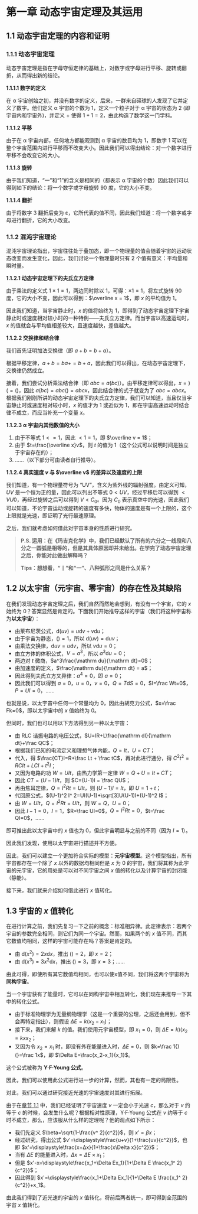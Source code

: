 # 第一章 动态宇宙定理及其运用
## 1.1 动态宇宙定理的内容和证明
### 1.1.1 动态宇宙定理
动态宇宙定理是指在字母守恒定律的基础上，对数字或字母进行平移、旋转或翻折，从而得出新的结论。

**1.1.1.1 数字的定义**

在 α 宇宙创始之初，并没有数字的定义，后来，一群来自碲球的人发现了它并定义了数字。他们定义 α 宇宙的个数为 1，定义一个粒子对于 α 宇宙的状态为 2 (即宇宙内和宇宙外)，并定义 $+$ 使得 $1+1=2$，由此构造了数学这一门学科。

**1.1.1.2 平移**

由于在 α 宇宙内部，任何地方都能观测到 α 宇宙的数目均为 1，即数字 1 可以在整个宇宙范围内进行平移而不改变大小。因此我们可以得出结论：对一个数字进行平移不会改变它的大小。

**1.1.1.3 旋转**

由于我们知道，“一”和“1”的含义是相同的（都表示 α 宇宙的个数）因此我们可以得到如下的结论：将一个数字或字母旋转 90 度，它的大小不变。

**1.1.1.4 翻折**

由于将数字 3 翻折后变为 ε，它所代表的值不同，因此我们知道：将一个数字或字母进行翻折，它的大小改变。

### 1.1.2 混沌宇宙理论
混沌宇宙理论指出，宇宙往往处于叠加态，即一个物理量的值会随着宇宙的运动状态改变而发生变化，因此，我们讨论一个物理量时只有 2 个值有意义：平均量和瞬时量。

**1.1.2.1 动态宇宙定理下的夫氏立方定律**

由于乘法的定义式 $1 \times 1 = 1$，两边同时除以 1，可得：$\times 1 = 1$，将左式旋转 90 度，它的大小不变，因此可以得到：$\overline x = 1$，即 $x$ 的平均值为 1。

因此我们知道，当宇宙静止时，$x$ 的值将始终为 1，即得到了动态宇宙定理下宇宙静止时或速度相对较小时的一种特例——夫氏立方定律。而当宇宙以高速运动时，$x$ 的值就会与平均值相差较大，且速度越快，差值越大。

**1.1.2.2 交换律和结合律**

我们首先证明加法交换律（即 $a+b=b+a$）。

根据平移定律，$a+b=ba+=b+a$，因此我们可以得出，在动态宇宙定理下，交换律仍然成立。

接着，我们尝试分析乘法结合律（即 $abc=a(bc)$）。由平移定律可以得出，$x=)(=()$，因此 $a(bc)=abc()=abcx$，因此结合律的式子就变为了 $abc=abcx$。根据我们刚刚所讲的动态宇宙定理下的夫氏立方定律，我们可以知道，当且仅当宇宙静止时或速度相对较小时，$x$ 的值才为 1 或近似为 1，即在宇宙高速运动时结合律不成立，而应当补充一个变量 $x$。

**1.1.2.3 α 宇宙内其他数值的大小**

1. 由于不等式 $1 <= 1$，因此 $<1=1$，即 $\overline v = 1$；
2. 由于 $t=\frac{\overline x}v$，则 $t$ 的值为 1（这个公式可以说明时间是独立于宇宙存在的）；
3. ......（以下部分可由读者自行推导）。

**1.1.2.4 真实速度 $v$ 与 $\overline v$ 的差异以及速度的上限**

我们知道，有一个物理量符号为 “UV”，含义为紫外线的辐射强度。由定义可知，$UV$ 是一个恒为正的量，因此可以列出不等式 $0 < UV$，经过平移后可以得到 $<VU0$，再经过旋转之后可以得到 $V < C_0$。因为 $C_0$ 表示真空中的光速，因此我们可以知道，不论宇宙运动或旋转的速度有多快，物体的速度是有一个上限的，这个上限就是光速，即证明了光行最速原理。

之后，我们就考虑如何借此对宇宙本身的性质进行研究。

> **P.S. 运用：在《玛吉克化学》中，我们已经默认了所有的六分之一线段和八分之一圆弧是相等的，但是其具体原因却并未给出。在学完了动态宇宙定理之后，你能对此做出解释吗？**
>
> **Tips：想想看，“丨”和“一”、八种弧形之间是什么关系？**

## 1.2 以太宇宙（元宇宙、零宇宙）的存在性及其缺陷
在我们发现动态宇宙定理之后，我们自然而然地会想到，有没有一个宇宙，它的 $x$ 始终为 $0$？答案显然是肯定的。下面我们开始推导这样的宇宙（我们将这种宇宙称为**以太宇宙**）：

+ 由莱布尼茨公式，$\mathrm d(uv) = u\mathrm dv + v\mathrm du$；
+ 由于宇宙为静态，$() = 1$，所以 $\mathrm d(uv) = \mathrm duv$；
+ 由乘法交换律，$\mathrm duv = u\mathrm dv$，所以 $v\mathrm du=0$；
+ 由立方体的体积公式，$V=a^3$，所以 $a^3\mathrm du=0$；
+ 两边对 $t$ 微商，$a^3\frac{\mathrm du}{\mathrm dt}=0$；
+ 由加速度的定义，$\frac{\mathrm du}{\mathrm dt} = a$；
+ 因此得到夫氏立方又异律：$a^4 = 0$，即 $a=0$；
+ 因此我们可以得到 $a=0$，$u=0$，$v=0$，$Q=T\mathrm dS=0$，$I=\frac Wt=0$，$P=UI=0$，......

也就是说，以太宇宙中任何一个常量均为 $0$，因此由胡克力公式，$x=\frac Fk=0$，即以太宇宙中的 $x$ 值始终为 $0$。

但同时，我们也可以用以下方法得到另一种以太宇宙：

+ 由 RLC 谐振电路的电压公式，$U=IR+L\frac{\mathrm dI}{\mathrm dt}+\frac QC$；
+ 根据我们已知的电流定义和理想气体内能，$Q=It$，$U=CT$；
+ 代入，得 $\frac{CT}I=R+\frac Lt + \frac tC$，再对此进行通分，得 $C^2t ^2 = RCIt+LCI+t^2I$；
+ 又因为电路的功 $W=UIt$，由热力学第一定律 $W=Q+U=It+CT$；
+ 因此 $CT=(U-1)It$，则 $C=(U-1)I = \frac QU$；
+ 再由焦耳定律，$Q=I^2 Rt=UIt$，则 $(U-1)I = It$，即 $U=1+t$；
+ 代回原公式，$(U-1)^2 I^ 2=UI(U-1)+\sqrt[3]U(U-1)I+(U-1)^2 I$；
+ 由 $W=UIt$，$Q=I^2 Rt=UIt$，则 $W=Q$，$U=0$；
+ 因此 $I-1=0$，$I=1$，$R=\frac UI=0$，$Q=I^2 Rt=0$，$t=\frac QI=0$，......

即可推出此以太宇宙中的 $x$ 值也为 $0$，但此宇宙明显与之前的不同（因为 $I=1$）。

因此我们发现，使用以太宇宙进行描述并不方便。

因此，我们可以建立一个更加符合实际的模型：**元宇宙模型**。这个模型指出，所有宇宙都存在一个除了 $x$ 以外的数据均相同但是 $x$ 为 $0$ 的宇宙，我们将其称为此宇宙的元宇宙，它的用处是可以对不同宇宙之间 $x$ 值的转化以及计算宇宙的封闭能（静能）。

接下来，我们就来介绍如何借此进行 $x$ 值转化。

## 1.3 宇宙的 $x$ 值转化
在进行计算之前，我们先复习一下之前的概念：标准相异律。此定律表示：若两个宇宙的参数完全相同，则它们为同一个宇宙。然而，如果两个的 $x$ 值不同，而其它数值均相同，这样的宇宙可能存在吗？答案是肯定的。

+ 由 $\mathrm d(x^2)=2x\mathrm dx$，推出 $()=2$，即 $x=2$；
+ 由 $\mathrm d(x^ 3)=3x^2 \mathrm dx$，推出 $()=3$，即 $x=3$；......

由此可得，即使所有其它数值均相同，也可以使x值不同，我们将这两个宇宙称为**同构宇宙**。

当一个宇宙获有了能量时，它可以在同构宇宙中相互转化，我们现在来推导一下其中的转化公式。

+ 由于标准物理学为无量纲物理学（这是一个重要的公理，之后还会用到，但不会再特定指出），则假设 $\Delta E=k(x_2-x_1)$；
+ 接下来，我们来解 $k$ 的值。我们使用元宇宙模型，即 $x_1=0$，则 $\Delta E=k)(x_2=kxx_2$；
+ 又因为令 $x_2=x_1$ 时，即没有外在能量进入时，$\Delta E=0$，则 $k=\frac 1{)(}=\frac 1x$，即 $\Delta E=\frac{x_2-x_1}{x_1}$。

这个公式被称为 **Y·F·Young 公式**。

因此，我们可以使用此公式进行进一步的计算，然而，其也有一定的局限性。

对此，我们可以通过研究接近光速的宇宙速度对其进行拓展。

由于在[章节 1.1](#11) 中，我们已经证明了宇宙速度 $v$ 一定会小于光速 $c$，那么对于 $v$ 约等于 $c$ 的时候，会发生什么呢？根据相对性原理，Y·F·Young 公式在 $v$ 约等于 $c$ 时不成立，那么，应该服从什么样的定理呢？他的观点如下所示：

+ 我们先定义 $\beta=\sqrt{1-\frac{v^ 2}{c^2}}$，则 $x'=\beta x$；
+ 经过研究，得出公式 $v'=\displaystyle\frac{u+v}{1+\frac{uv}{c^2}}$，也即 $x'=\displaystyle\frac{x+Δx}{1+\frac{x\Delta x}{c^2}}$；
+ 当有 $\Delta E$ 的能量进入时，$\Delta x=\Delta E\times x_1$；
+ 但是 $x'-x=\displaystyle\frac{x_1+\Delta Ex_1}{1+\Delta E \frac{x_1^ 2}{c^2}}$；
+ 因此得到 $x'=\displaystyle\frac{x_1+\Delta Ex_1}{1+\Delta E \frac{x_1^ 2}{c^2}}+x_1$。

由此我们得到了近光速的宇宙的 $x$ 值转化，将前后两者统一，即可得到全范围的宇宙 $x$ 值转化。
